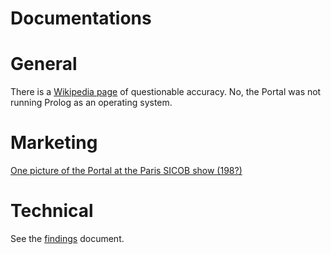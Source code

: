 Documentations
==============

# General

There is a [Wikipedia page](https://en.wikipedia.org/wiki/Portal_(computer)) of questionable accuracy. No, the Portal was not running Prolog as an operating system.

# Marketing

[One picture of the Portal at the Paris SICOB show (198?)](portal_au_sicob.pdf)

# Technical

See the [findings](findings.md) document.

